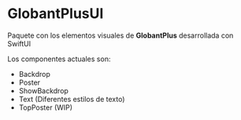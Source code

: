 # GlobantPlusUI

Paquete con los elementos visuales de **GlobantPlus** desarrollada con SwiftUI

Los componentes actuales son:

* Backdrop
* Poster
* ShowBackdrop
* Text (Diferentes estilos de texto)
* TopPoster (WIP)
